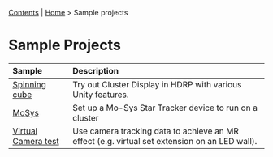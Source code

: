 [Contents](TableOfContents.md) | [Home](index.md) > Sample projects

# Sample Projects

| Sample | Description |
|:---|:---|
| [Spinning cube](sample-projects-spinning-cube.md) | Try out Cluster Display in HDRP with various Unity features. |
| [MoSys](sample-projects-mosys.md) | Set up a Mo-Sys Star Tracker device to run on a cluster |
| [Virtual Camera test](sample-projects-virtual-camera.md) | Use camera tracking data to achieve an MR effect (e.g. virtual set extension on an LED wall). |
